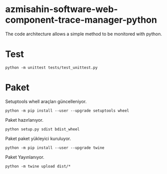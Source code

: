 # azmisahin-software-web-component-trace-manager-python
The code architecture allows a simple method to be monitored with python.

# Test
```shell
python -m unittest tests/test_unittest.py
```

# Paket

Setuptools whell araçları güncelleniyor.
```shell
python -m pip install --user --upgrade setuptools wheel
```

Paket hazırlanıyor.
```shell
python setup.py sdist bdist_wheel
```

Paket paket yükleyici kuruluyor.
```shell
python -m pip install --user --upgrade twine
````

Paket Yayınlanıyor.
```shell
python -m twine upload dist/*
```
